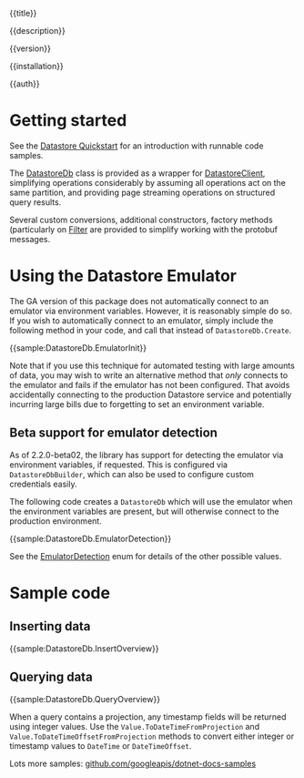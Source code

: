 {{title}}

{{description}}

{{version}}

{{installation}}

{{auth}}

# Getting started

See the [Datastore Quickstart](https://cloud.google.com/datastore/docs/quickstart) for an introduction with runnable code samples.

The [DatastoreDb](obj/api/Google.Cloud.Datastore.V1.DatastoreDb.yml)
class is provided as a wrapper for
[DatastoreClient](obj/api/Google.Cloud.Datastore.V1.DatastoreClient.yml),
simplifying operations considerably by assuming all operations act
on the same partition, and providing page streaming operations on
structured query results.

Several custom conversions, additional constructors,
factory methods (particularly on [Filter](obj/api/Google.Cloud.Datastore.V1.Filter.yml)
are provided to simplify working with the protobuf messages.

# Using the Datastore Emulator

The GA version of this package does not automatically connect to an
emulator via environment variables. However, it is reasonably simple
do so. If you wish to automatically connect to an emulator, simply
include the following method in your code, and call that instead of
`DatastoreDb.Create`.

{{sample:DatastoreDb.EmulatorInit}}

Note that if you use this technique for automated testing with large
amounts of data, you may wish to write an alternative method that
*only* connects to the emulator and fails if the emulator has not
been configured. That avoids accidentally connecting to the
production Datastore service and potentially incurring large bills
due to forgetting to set an environment variable.

## Beta support for emulator detection

As of 2.2.0-beta02, the library has support for detecting the
emulator via environment variables, if requested. This is configured
via `DatastoreDbBuilder`, which can also be used to configure custom
credentials easily.

The following code creates a `DatastoreDb` which will use the
emulator when the environment variables are present, but will
otherwise connect to the production environment.

{{sample:DatastoreDb.EmulatorDetection}}

See the
[EmulatorDetection](obj/api/Google.Cloud.Datastore.V1.EmulatorDetection.yml)
enum for details of the other possible values.

# Sample code

## Inserting data

{{sample:DatastoreDb.InsertOverview}}

## Querying data

{{sample:DatastoreDb.QueryOverview}}

When a query contains a projection, any timestamp fields will be
returned using integer values. Use the
`Value.ToDateTimeFromProjection` and
`Value.ToDateTimeOffsetFromProjection` methods to convert
either integer or timestamp values to `DateTime` or `DateTimeOffset`.

Lots more samples:
[github.com/googleapis/dotnet-docs-samples](https://github.com/googleapis/dotnet-docs-samples/tree/master/datastore/api)
